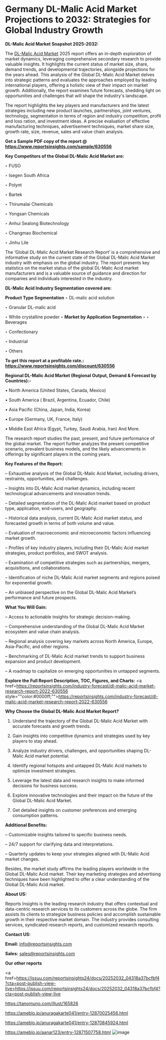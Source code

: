 # Germany DL-Malic Acid Market Projections to 2032: Strategies for Global Industry Growth

<strong>DL-Malic Acid Market Snapshot 2025-2032:</strong>

The <a href=https://www.reportsinsights.com/sample/630556>DL-Malic Acid Market</a> 2025 report offers an in-depth exploration of market dynamics, leveraging comprehensive secondary research to provide valuable insights. It highlights the current status of market size, share, demand trends, and developmental trajectories, alongside projections for the years ahead. This analysis of the Global DL-Malic Acid Market delves into strategic patterns and evaluates the approaches employed by leading international players, offering a holistic view of their impact on market growth. Additionally, the report examines future forecasts, shedding light on opportunities and challenges that will shape the industry's landscape.

The report highlights the key players and manufacturers and the latest strategies including new product launches, partnerships, joint ventures, technology, segmentation in terms of region and industry competition, profit and loss ration, and investment ideas. A precise evaluation of effective manufacturing techniques, advertisement techniques, market share size, growth rate, size, revenue, sales and value chain analysis.

<strong>Get a Sample PDF copy of the report @ <a href=https://www.reportsinsights.com/sample/630556 style=color:#0000ff;>https://www.reportsinsights.com/sample/630556</a></strong>

<strong>Key Competitors of the Global DL-Malic Acid Market are:</strong>

‣ FUSO

‣ Isegen South Africa

‣ Polynt

‣ Bartek

‣ Thirumalai Chemicals

‣ Yongsan Chemicals

‣ Anhui Sealong Biotechnology

‣ Changmao Biochemical

‣ Jinhu Lile

The ‘Global DL-Malic Acid Market Research Report’ is a comprehensive and informative study on the current state of the Global DL-Malic Acid Market industry with emphasis on the global industry. The report presents key statistics on the market status of the global DL-Malic Acid market manufacturers and is a valuable source of guidance and direction for companies and individuals interested in the industry.

<strong>DL-Malic Acid Industry Segmentation covered are:</strong>

<strong>Product Type Segmentation</strong>
‣
DL-malic acid solution

‣ Granular DL-malic acid

‣ White crystalline powder
‣ 
<strong>Market by Application Segmentation</strong>
‣
‣  Beverages

‣ Confectionary

‣ Industrial

‣ Others

<strong>To get this report at a profitable rate.: <a href=https://www.reportsinsights.com/discount/630556 style=color:#0000ff;>https://www.reportsinsights.com/discount/630556</a></strong>

<strong>Regional DL-Malic Acid Market (Regional Output, Demand &amp; Forecast by Countries):-</strong>

• North America (United States, Canada, Mexico)

• South America ( Brazil, Argentina, Ecuador, Chile)

• Asia Pacific (China, Japan, India, Korea)

• Europe (Germany, UK, France, Italy)

• Middle East Africa (Egypt, Turkey, Saudi Arabia, Iran) And More.

The research report studies the past, present, and future performance of the global market. The report further analyzes the present competitive scenario, prevalent business models, and the likely advancements in offerings by significant players in the coming years.

<strong>Key Features of the Report:</strong>

– Exhaustive analysis of the Global DL-Malic Acid Market, including drivers, restraints, opportunities, and challenges.

– Insights into DL-Malic Acid market dynamics, including recent technological advancements and innovation trends.

– Detailed segmentation of the DL-Malic Acid market based on product type, application, end-users, and geography.

– Historical data analysis, current DL-Malic Acid market status, and forecasted growth in terms of both volume and value.

– Evaluation of macroeconomic and microeconomic factors influencing market growth.

– Profiles of key industry players, including their DL-Malic Acid market strategies, product portfolios, and SWOT analysis.

– Examination of competitive strategies such as partnerships, mergers, acquisitions, and collaborations.

– Identification of niche DL-Malic Acid market segments and regions poised for exponential growth.

– An unbiased perspective on the Global DL-Malic Acid Market’s performance and future prospects.

<strong>What You Will Gain:</strong>

– Access to actionable insights for strategic decision-making.

– Comprehensive understanding of the Global DL-Malic Acid Market ecosystem and value chain analysis.

– Regional analysis covering key markets across North America, Europe, Asia-Pacific, and other regions.

– Benchmarking of DL-Malic Acid market trends to support business expansion and product development.

– A roadmap to capitalize on emerging opportunities in untapped segments.

<strong>Explore the Full Report Description, TOC, Figures, and Charts:</strong>
<a href=https://reportsinsights.com/industry-forecast/dl-malic-acid-market-research-report-2022-630556 style=""color:#0000ff;"">https://reportsinsights.com/industry-forecast/dl-malic-acid-market-research-report-2022-630556</a>

<strong>Why Choose the Global DL-Malic Acid Market Report?</strong>

1. Understand the trajectory of the Global DL-Malic Acid Market with accurate forecasts and growth trends.

2. Gain insights into competitive dynamics and strategies used by key players to stay ahead.

3. Analyze industry drivers, challenges, and opportunities shaping DL-Malic Acid market potential.

4. Identify regional hotspots and untapped DL-Malic Acid markets to optimize investment strategies.

5. Leverage the latest data and research insights to make informed decisions for business success.

6. Explore innovative technologies and their impact on the future of the Global DL-Malic Acid Market.

7. Get detailed insights on customer preferences and emerging consumption patterns.

<strong>Additional Benefits:</strong>

– Customizable insights tailored to specific business needs.

– 24/7 support for clarifying data and interpretations.

– Quarterly updates to keep your strategies aligned with DL-Malic Acid market changes.

Besides, the market study affirms the leading players worldwide in the Global DL-Malic Acid market. Their key marketing strategies and advertising techniques have been highlighted to offer a clear understanding of the Global DL-Malic Acid market.

<strong><strong>About US</strong>:</strong>

Reports Insights is the leading research industry that offers contextual and data-centric research services to its customers across the globe. The firm assists its clients to strategize business policies and accomplish sustainable growth in their respective market domain. The industry provides consulting services, syndicated research reports, and customized research reports.

<strong>Contact US:</strong>

<p class=><b>Email:</b> <a href=mailto:info@reportsinsights.com>info@reportsinsights.com</a></p>
<p class=><b>Sales:</b> <a href=mailto:sales@reportsinsights.com>sales@reportsinsights.com</a></p>

<strong>Our other reports</strong>

<a href=https://issuu.com/reportsinsights24/docs/20252032_04318a37bcfbf4?cta=post-publish-view-live>https://issuu.com/reportsinsights24/docs/20252032_04318a37bcfbf4?cta=post-publish-view-live</a>

<a href=https://tanomuno.com/illust/165826>https://tanomuno.com/illust/165826</a>

<a href=https://ameblo.jp/anuragakarte041/entry-12870025456.html>https://ameblo.jp/anuragakarte041/entry-12870025456.html</a>

<a href=https://ameblo.jp/anuragakarte041/entry-12870845924.html>https://ameblo.jp/anuragakarte041/entry-12870845924.html</a>

<a href=https://ameblo.jp/aanar123/entry-12871507758.html>https://ameblo.jp/aanar123/entry-12871507758.html</a>
![image](https://github.com/user-attachments/assets/fffff698-e81a-43c7-b931-64ed036d491c)
